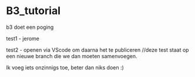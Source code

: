# B3_tutorial
b3 doet een poging

test1 - jerome

test2 - openen via VScode om daarna het te publiceren
//deze test staat op een nieuwe branch die we dan moeten samenvoegen.

Ik voeg iets onzinnigs toe, beter dan niks doen :)
